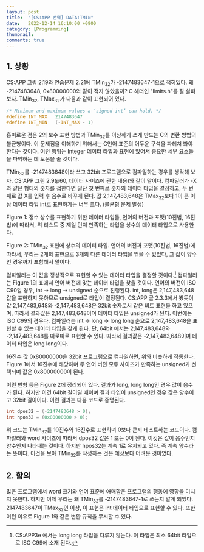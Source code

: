 ```yaml
---
layout: post
title:  "[CS:APP 번역] DATA:TMIN"
date:   2022-12-14 16:10:00 +0900
category: [Programming]
thumbnail: 
comments: true
---
```

## 1. 상황

CS:APP 그림 2.19와 연습문제 2.21에 TMin<sub>32</sub>가 -2147483647-1으로 적혀있다. 왜 -2147483648, 0x80000000와 같이 적지 않았을까?<!--more--> C 헤더인 "limits.h"를 잘 살펴보자. TMin<sub>32</sub>, TMax<sub>32</sub>가 다음과 같이 표현되어 있다.

``` c
/* Minimum and maximum values a ‘signed int’ can hold. */ 
#define INT_MAX   2147483647
#define INT_MIN   (-INT_MAX - 1)
```

흥미로운 점은 2의 보수 표현 방법과 TMin<sub>32</sub>를 이상하게 쓰게 만드는 C의 변환 방법의 불균형이다. 이 문제점을 이해하기 위해서는 C언어 표준의 어두운 구석을 파헤쳐 봐야 한다는 것이다. 이런 행위는 Integer 데이터 타입과 표현에 있어서 중요한 세부 요소들을 파악하는 데 도움을 줄 것이다.

TMin<sub>32</sub>를 -2147483648이라 쓰고 32bit 프로그램으로 컴파일하는 경우를 생각해 보자, CS:APP 그림 2.9(p60, 데이터 사이즈에 관한 내용)와 같이 말이다. 컴파일러가 -X와 같은 형태의 숫자를 접한다면 일단 첫 번째로 숫자의 데이터 타입을 결정하고, 두 번째로 값 X를 입력 후 음수로 바꾸게 된다. 값 2,147,483,648은 TMax<sub>32</sub>보다 1이 큰 이상 데이터 타입 int로 표현하게는 너무 크다. (불균형 문제 발생)

Figure 1: 정수 상수를 표현하기 위한 데이터 타입들, 언어의 버전과 포맷(10진법, 16진법)에 따라서, 위 리스트 중 제일 먼저 만족하는 타입을 상수의 데이터 타입으로 사용한다.

Figure 2: TMin<sub>32</sub> 표현에 상수의 데이터 타입. 언어의 버전과 포맷(10진법, 16진법)에 따라서, 우리는 2개의 표현으로 3개의 다른 데이터 타입을 얻을 수 있었다, 그 값이 양수인 경우까지 포함해서 말이다.

컴파일러는 이 값을 정상적으로 표현할 수 있는 데이터 타입을 결정할 것이다.[^1] 컴파일러는 Figure 1의 표에서 언어 버전에 맞는 데이터 타입을 찾을 것이다. 언어의 버전이 ISO C90일 경우, int → long → unsigned 순으로 진행된다. int, long은 2,147,483,648값을 표현하지 못하므로 unsigned로 타입이 결정된다. CS:APP 글 2.3.3에서 봤듯이 값 2,147,483,648와 -2,147,483,648은 32bit 숫자로서 같은 비트 표현을 하고 있으며, 따라서 결과값은 2,147,483,648이며 데이터 타입은 unsigned가 된다. 이번에는 ISO C99의 경우다. 컴파일러는 int → long → long long 순으로 2,147,483,648을 표현할 수 있는 데이터 타입을 찾게 된다. 단, 64bit 에서는 2,147,483,648와 -2,147,483,648를 따로따로 표현할 수 있다. 따라서 결과값은 -2,147,483,648이며 데이터 타입은 long long이다.

16진수 값 0x80000000을 32bit 프로그램으로 컴파일하면, 위와 비슷하게 작동한다. Figure 1에서 16진수에 해당하며 두 언어 버전 모두 사이즈가 만족하는 unsigned가 선택되며 값은 0x80000000이 된다.

이런 번형 등은 Figure 2에 정리되어 있다. 결과가 long, long long인 경우 값이 음수가 된다. 하지만 이건 64bit 길이일 때이며 결과 타입이 unsigned인 경우 값은 양수이고 32bit 길이이다. 이런 결과는 다음 코드로 증명된다.

``` c
int dpos32 = (-2147483648 > 0);
int hpos32 = (0x80000000 > 0);
```

위 코드는 TMin<sub>32</sub>를 10진수와 16진수로 표현하며 0보다 큰지 테스트하는 코드이다. 컴파일러와 word 사이즈에 따라서 dpos32 값은 1 또는 0이 된다. 이것은 값이 음수인지 양수인지 나타내는 것이다. 하지만 hpos32는 계속 1로 유지되고 있다. 즉 계속 양수라는 뜻이다. 이것을 보아 TMin<sub>32</sub>를 작성하는 것은 예상보다 어려운 것이었다.

## 2. 함의

많은 프로그램에서 word 크기와 언어 표준에 애매함은 프로그램의 행동에 영향을 미치지 못한다. 하지만 이제 우리는 왜 TMin<sub>32</sub>를 -2147483647-1로 쓰는지 알게 되었다. 2147483647이 TMax<sub>32</sub>인 이상, 이 표현은 int 데이터 타입으로 표현할 수 있다. 또한 이런 이유로 Figure 1와 같은 변환 규칙을 무시할 수 있다.

[^1]: CS:APP3e 에서는 long long 타입을 다루지 않는다. 이 타입은 최소 64bit 타입으로 ISO C99에 소재 된다.